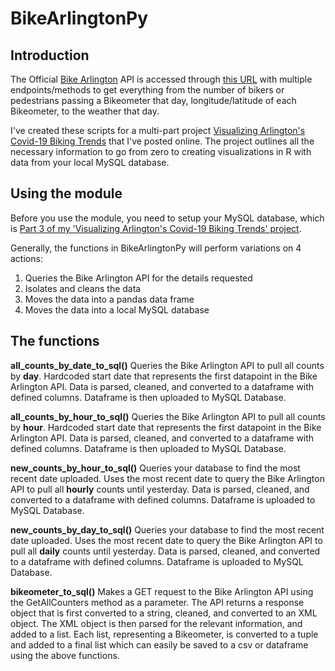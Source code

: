 # BikeArlingtonPy
 
## Introduction

The Official [Bike Arlington](http://counters.bikearlington.com/data-for-developers/) API is accessed through [this URL](http://webservices.commuterpage.com/counters.cfc?wsdl) with multiple endpoints/methods to get everything from the number of bikers or pedestrians passing a Bikeometer that day, longitude/latitude of each Bikeometer, to the weather that day.

I've created these scripts for a multi-part project [Visualizing Arlington's Covid-19 Biking Trends](https://nathansprojects.com/part_1_the_plan.html) that I've posted online. The project outlines all the necessary information to go from zero to creating visualizations in R with data from your local MySQL database.

## Using the module

Before you use the module, you need to setup your MySQL database, which is [Part 3 of my 'Visualizing Arlington's Covid-19 Biking Trends' project](https://nathansprojects.com/part_3_setup_your_database.html).

Generally, the functions in BikeArlingtonPy will perform variations on 4 actions:

1.  Queries the Bike Arlington API for the details requested
2.  Isolates and cleans the data
3.  Moves the data into a pandas data frame
4.  Moves the data into a local MySQL database

## The functions

**all_counts_by_date_to_sql()**
Queries the Bike Arlington API to pull all counts by **day**. Hardcoded start date that represents the first datapoint in the Bike Arlington API. Data is parsed, cleaned, and converted to a dataframe with defined columns. Dataframe is then uploaded to MySQL Database.

**all_counts_by_hour_to_sql()**
Queries the Bike Arlington API to pull all counts by **hour**. Hardcoded start date that represents the first datapoint in the Bike Arlington API. Data is parsed, cleaned, and converted to a dataframe with defined columns. Dataframe is then uploaded to MySQL Database.    

**new_counts_by_hour_to_sql()**
Queries your database to find the most recent date uploaded. Uses the most recent date to query the Bike Arlington API to pull all **hourly** counts until yesterday. Data is parsed, cleaned, and converted to a dataframe with defined columns. Dataframe is uploaded to MySQL Database.

**new_counts_by_day_to_sql()**
Queries your database to find the most recent date uploaded. Uses the most recent date to query the Bike Arlington API to pull all **daily** counts until yesterday. Data is parsed, cleaned, and converted to a dataframe with defined columns. Dataframe is uploaded to MySQL Database.

**bikeometer_to_sql()**
Makes a GET request to the Bike Arlington API using the GetAllCounters method as a parameter. The API returns a response object that is first converted to a string, cleaned, and converted to an XML object. The XML object is then parsed for the relevant information, and added to a list. Each list, representing a Bikeometer, is converted to a tuple and added to a final list which can easily be saved to a csv or dataframe using the above functions.